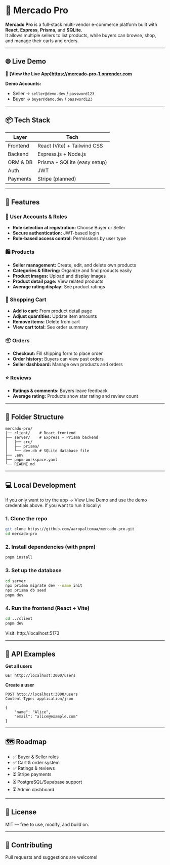 # 🛒 Mercado Pro

**Mercado Pro** is a full-stack multi-vendor e-commerce platform built with **React**, **Express**, **Prisma**, and **SQLite**.  
It allows multiple sellers to list products, while buyers can browse, shop, and manage their carts and orders.

---

## 🌐 Live Demo

🔗 **[View the Live App]https://mercado-pro-1.onrender.com**

**Demo Accounts:**

- Seller → `seller@demo.dev` / `password123`
- Buyer → `buyer@demo.dev` / `password123`

---

## 📦 Tech Stack

| Layer    | Tech                         |
| -------- | ---------------------------- |
| Frontend | React (Vite) + Tailwind CSS  |
| Backend  | Express.js + Node.js         |
| ORM & DB | Prisma + SQLite (easy setup) |
| Auth     | JWT                          |
| Payments | Stripe (planned)             |

---

## 🚀 Features

### 👥 User Accounts & Roles

- **Role selection at registration:** Choose Buyer or Seller
- **Secure authentication:** JWT-based login
- **Role-based access control:** Permissions by user type

### 🛍️ Products

- **Seller management:** Create, edit, and delete own products
- **Categories & filtering:** Organize and find products easily
- **Product images:** Upload and display images
- **Product detail page:** View related products
- **Average rating display:** See product ratings

### 🛒 Shopping Cart

- **Add to cart:** From product detail page
- **Adjust quantities:** Update item amounts
- **Remove items:** Delete from cart
- **View cart total:** See order summary

### 📦 Orders

- **Checkout:** Fill shipping form to place order
- **Order history:** Buyers can view past orders
- **Seller dashboard:** Manage own products and orders

### ⭐ Reviews

- **Ratings & comments:** Buyers leave feedback
- **Average rating:** Products show star rating and review count

---

## 📁 Folder Structure

```
mercado-pro/
├── client/    # React frontend
├── server/    # Express + Prisma backend
│   ├── src/
│   ├── prisma/
│   └── dev.db # SQLite database file
├── .env
├── pnpm-workspace.yaml
└── README.md
```

---

## 💻 Local Development

If you only want to try the app → View Live Demo and use the demo credentials above.
If you want to run it locally:

### 1. Clone the repo

```bash
git clone https://github.com/aaropaltemaa/mercado-pro.git
cd mercado-pro
```

### 2. Install dependencies (with pnpm)

```bash
pnpm install
```

### 3. Set up the database

```bash
cd server
npx prisma migrate dev --name init
npx prisma db seed
pnpm dev
```

### 4. Run the frontend (React + Vite)

```bash
cd ../client
pnpm dev
```

Visit: http://localhost:5173

---

## 🧪 API Examples

**Get all users**

```
GET http://localhost:3000/users
```

**Create a user**

```
POST http://localhost:3000/users
Content-Type: application/json

{
    "name": "Alice",
    "email": "alice@example.com"
}
```

---

## 🗺 Roadmap

- ✅ Buyer & Seller roles
- ✅ Cart & order system
- ✅ Ratings & reviews
- ⏳ Stripe payments
- ⏳ PostgreSQL/Supabase support
- ⏳ Admin dashboard

---

## 📝 License

MIT — free to use, modify, and build on.

---

## 🙌 Contributing

Pull requests and suggestions are welcome!
